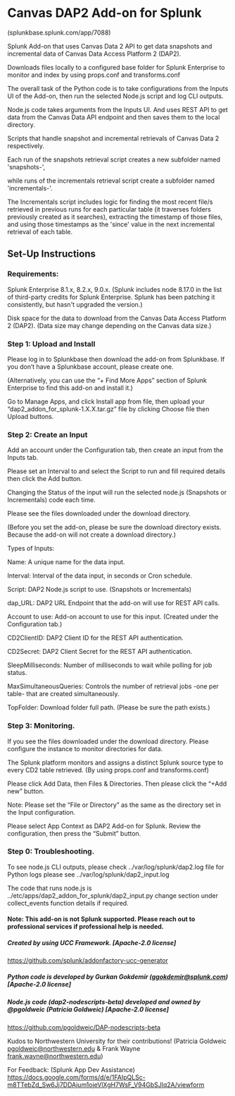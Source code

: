 # Canvas DAP2 Add-on for Splunk
(splunkbase.splunk.com/app/7088)

Splunk Add-on that uses Canvas Data 2 API to get data snapshots and incremental data of Canvas Data Access Platform 2 (DAP2). 

Downloads files locally to a configured base folder for Splunk Enterprise to monitor and index by using props.conf and transforms.conf

The overall task of the Python code is to take configurations from the Inputs UI of the Add-on, then run the selected Node.js script and log CLI outputs.

Node.js code takes arguments from the Inputs UI. And uses REST API to get data from the Canvas Data API endpoint and then saves them to the local directory. 


Scripts that handle snapshot and incremental retrievals of Canvas Data 2 respectively. 

Each run of the snapshots retrieval script creates a new subfolder named 'snapshots-<timestamp>', 

while runs of the incrementals retrieval script create a subfolder named 'incrementals-<timestamp>'. 


The Incrementals script includes logic for finding the most recent file/s retrieved in previous runs for each particular table (it traverses folders previously created as it searches), extracting the timestamp of those files, and using those timestamps as the 'since' value in the next incremental retrieval of each table.



## Set-Up Instructions 

### Requirements:

Splunk Enterprise 8.1.x, 8.2.x, 9.0.x. (Splunk includes node 8.17.0 in the list of third-party credits for Splunk Enterprise. Splunk has been patching it consistently, but hasn't upgraded the version.)

Disk space for the data to download from the Canvas Data Access Platform 2 (DAP2).  (Data size may change depending on the Canvas data size.)



### Step 1: Upload and Install

Please log in to Splunkbase then download the add-on from Splunkbase. If you don’t have a Splunkbase account, please create one.

(Alternatively, you can use the “+ Find More Apps” section of Splunk Enterprise to find this add-on and install it.)


Go to Manage Apps, and click Install app from file, then upload your “dap2_addon_for_splunk-1.X.X.tar.gz” file by clicking Choose file then Upload buttons.



### Step 2: Create an Input

Add an account under the Configuration tab, then create an input from the Inputs tab.

Please set an Interval to and select the Script to run and fill required details then click the Add button.

Changing the Status of the input will run the selected node.js (Snapshots or Incrementals) code each time.

Please see the files downloaded under the download directory. 

(Before you set the add-on, please be sure the download directory exists. Because the add-on will not create a download directory.)


Types of Inputs: 


Name: A unique name for the data input.

Interval: Interval of the data input, in seconds or Cron schedule.

Script: DAP2 Node.js script to use. (Snapshots or Incrementals)

dap_URL: DAP2 URL Endpoint that the add-on will use for REST API calls.

Account to use: Add-on account to use for this input. (Created under the Configuration tab.)

CD2ClientID: DAP2 Client ID for the REST API authentication.

CD2Secret: DAP2 Client Secret for the REST API authentication.

SleepMilliseconds: Number of milliseconds to wait while polling for job status.

MaxSimultaneousQueries: Controls the number of retrieval jobs -one per table- that are created simultaneously.

TopFolder: Download folder full path. (Please be sure the path exists.)



### Step 3: Monitoring.

If you see the files downloaded under the download directory. Please configure the instance to monitor directories for data.

The Splunk platform monitors and assigns a distinct Splunk source type to every CD2 table retrieved. (By using props.conf and transforms.conf)

Please click Add Data, then Files & Directories. Then please click the “+Add new” button. 


Note: Please set the “File or Directory” as the same as the directory set in the Input configuration.

Please select App Context as DAP2 Add-on for Splunk. Review the configuration, then press the “Submit” button.



### Step 0: Troubleshooting.

To see node.js CLI outputs, please check ../var/log/splunk/dap2.log file for Python logs please see ../var/log/splunk/dap2_input.log

The code that runs node.js is ../etc/apps/dap2_addon_for_splunk/dap2_input.py change section under collect_events function details if required. 



#### Note: This add-on is not Splunk supported. Please reach out to professional services if professional help is needed.


##### Created by using UCC Framework. [Apache-2.0 license]

https://github.com/splunk/addonfactory-ucc-generator



##### Python code is developed by Gurkan Gokdemir (ggokdemir@splunk.com) [Apache-2.0 license]



##### Node.js code (dap2-nodescripts-beta) developed and owned by @pgoldweic (Patricia Goldweic) [Apache-2.0 license]

https://github.com/pgoldweic/DAP-nodescripts-beta


Kudos to Northwestern University for their contributions! 
(Patricia Goldweic pgoldweic@northwestern.edu & Frank Wayne frank.wayne@northwestern.edu)

For Feedback: 
(Splunk App Dev Assistance) https://docs.google.com/forms/d/e/1FAIpQLSc-m8TTebZd_Sw6Jj7DDAjum1ojeVlXgH7WsF_V94GbSJlq2A/viewform



